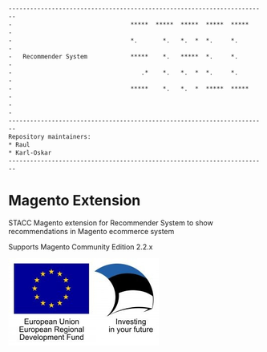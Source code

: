 ```
------------------------------------------------------------------------
-                                 *****  *****  *****  *****  *****    -
-                                 *.       *.   *.  *  *.     *.       -
-   Recommender System            *****    *.   *****  *.     *.       -
-                                    .*    *.   *.  *  *.     *.       -
-                                 *****    *.   *.  *  *****  *****    -
-                                                                      -
------------------------------------------------------------------------
Repository maintainers:
* Raul
* Karl-Oskar
------------------------------------------------------------------------
```

# Magento Extension

STACC Magento extension for Recommender System to show recommendations in Magento ecommerce system

Supports Magento Community Edition 2.2.x


![EU Resional](eu_regional.jpg)

